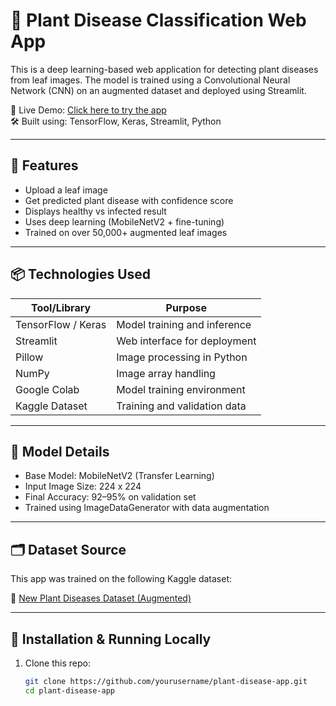 # 🌿 Plant Disease Classification Web App

This is a deep learning-based web application for detecting plant diseases from leaf images. The model is trained using a Convolutional Neural Network (CNN) on an augmented dataset and deployed using Streamlit.

🔗 Live Demo: [Click here to try the app](https://plant-disease-app-erjtnkq8ipvbxf36xz9gnt.streamlit.app/)  
🛠️ Built using: TensorFlow, Keras, Streamlit, Python

---

## 🚀 Features

- Upload a leaf image
- Get predicted plant disease with confidence score
- Displays healthy vs infected result
- Uses deep learning (MobileNetV2 + fine-tuning)
- Trained on over 50,000+ augmented leaf images

---

## 📦 Technologies Used

| Tool/Library       | Purpose                          |
|--------------------|----------------------------------|
| TensorFlow / Keras | Model training and inference     |
| Streamlit          | Web interface for deployment     |
| Pillow             | Image processing in Python       |
| NumPy              | Image array handling             |
| Google Colab       | Model training environment       |
| Kaggle Dataset     | Training and validation data     |

---

## 🧠 Model Details

- Base Model: MobileNetV2 (Transfer Learning)
- Input Image Size: 224 x 224
- Final Accuracy: 92–95% on validation set
- Trained using ImageDataGenerator with data augmentation

---

## 🗂️ Dataset Source

This app was trained on the following Kaggle dataset:

🔗 [New Plant Diseases Dataset (Augmented)](https://www.kaggle.com/datasets/vipoooool/new-plant-diseases-dataset)

---

## 📂 Installation & Running Locally

1. Clone this repo:
   ```bash
   git clone https://github.com/yourusername/plant-disease-app.git
   cd plant-disease-app
